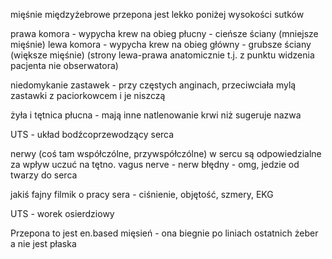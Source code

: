 mięśnie międzyżebrowe
przepona jest lekko poniżej wysokości sutków

prawa komora - wypycha krew na obieg płucny - cieńsze ściany (mniejsze mięśnie)
lewa komora - wypycha krew na obieg główny -  grubsze ściany (większe mięśnie)
(strony lewa-prawa anatomicznie t.j. z punktu widzenia pacjenta nie obserwatora)

niedomykanie zastawek - przy częstych anginach, przeciwciała mylą zastawki z paciorkowcem i je niszczą

żyła i tętnica płucna - mają inne natlenowanie krwi niż sugeruje nazwa

UTS - układ bodźcoprzewodzący serca

nerwy (coś tam współczólne, przywspółczólne) w sercu są odpowiedzialne za wpływ uczuć na tętno. vagus nerve - nerw błędny - omg, jedzie od twarzy do serca

jakiś fajny filmik o pracy sera - ciśnienie, objętość, szmery, EKG

UTS - worek osierdziowy

Przepona to jest en.based mięsień - ona biegnie po liniach ostatnich żeber a nie jest płaska

